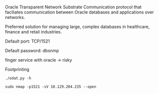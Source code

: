 Oracle Transparent Network Substrate
Communication protocol that faciliates communication between Oracle databases and applications over networks. 

Preferred solution for managing large, complex databases in healthcare, finance and retail industries. 

Default port: TCP/1521 

Default password: dbsnmp 

finger service with oracle -> risky 

Footprinting 
```
./odat.py -h 
```


```shell-session
sudo nmap -p1521 -sV 10.129.204.235 --open
```